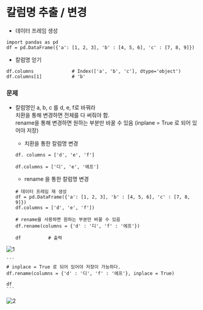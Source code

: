 # 칼럼명 추출 / 변경

- 데이터 프레임 생성
```
import pandas as pd
df = pd.DataFrame({'a': [1, 2, 3], 'b' : [4, 5, 6], 'c' : [7, 8, 9]})

```


- 칼럼명 얻기
```
df.columns              # Index(['a', 'b', 'c'], dtype='object')
df.columns[1]           # 'b'
```


### 문제
- 칼럼명인 a, b, c 를 d, e, f로 바꿔라   
  치환을 통해 변경하면 전체를 다 써줘야 함.   
  rename을 통해 변경하면 원하는 부분만 바꿀 수 있음 
  (inplane = True 로 되어 있어야 저장)   
    - 치환을 통한 칼럼명 변경
    ```
    df. columns = ['d', 'e', 'f']
    
    df.columns = ['디', 'e', '에프']
    ```
    
    - rename 을 통한 칼럼명 변경
    ```
    # 데이터 프레임 재 생성
    df = pd.DataFrame({'a': [1, 2, 3], 'b' : [4, 5, 6], 'c' : [7, 8, 9]})
    df.columns = ['d', 'e', 'f'])
    
    # rename을 사용하면 원하는 부분만 바꿀 수 있음
    df.rename(columns = {'d' : '디', 'f' : '에프'})
    
    df          # 출력
    ```

![1](https://user-images.githubusercontent.com/64197543/152494832-1ef0ce0c-c035-4fe6-b716-2bfc107ea97b.PNG)
    
    
    ```
    # inplace = True 로 되어 있어야 저장이 가능하다.
    df.rename(columns = {'d' : '디', 'f' : '에프'}, inplace = True)
    
    df
    ```
    
![2](https://user-images.githubusercontent.com/64197543/152494829-fe78e87f-4e7a-4c64-98ca-7a037e7b18f4.PNG)